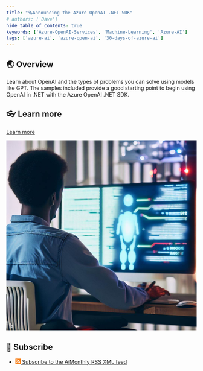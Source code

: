 ```yaml
---
title: "🗞️Announcing the Azure OpenAI .NET SDK"
# authors: ['Dave']
hide_table_of_contents: true
keywords: ['Azure-OpenAI-Services', 'Machine-Learning', 'Azure-AI']
tags: ['azure-ai', 'azure-open-ai', '30-days-of-azure-ai']
---
```


## 🌏 Overview

Learn about OpenAI and the types of problems you can solve using models like GPT. The samples included provide a good starting point to begin using OpenAI in .NET with the Azure OpenAI .NET SDK.

## 👓 Learn more

[Learn more](https://devblogs.microsoft.com/dotnet/getting-started-azure-openai-dotnet?WT.mc_id=aiml-89446-dglover)

[![](../imgs/ai-generated-developer-image-3.jpg)](https://devblogs.microsoft.com/dotnet/getting-started-azure-openai-dotnet?WT.mc_id=aiml-89446-dglover)

## 🧲 Subscribe

- [![](./../../static/img/2023-aia/rss.png) Subscribe to the AiMonthly RSS XML feed](https://azureaidevs.github.io/hub/ai-update/rss.xml)
